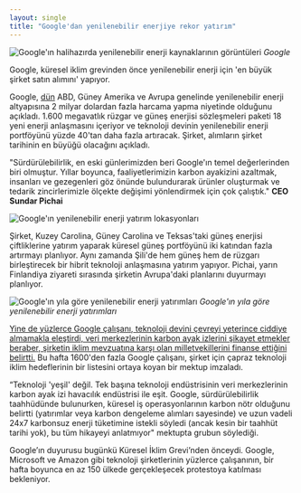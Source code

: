 ```yaml
---
layout: single
title: "Google'dan yenilenebilir enerjiye rekor yatırım"
---
```

![Google'ın halihazırda yenilenebilir enerji kaynaklarının görüntüleri](https://storage.googleapis.com/gweb-uniblog-publish-prod/images/RE_projects.max-1000x1000.jpg) *Google*

Google, küresel iklim grevinden önce yenilenebilir enerji için 'en büyük şirket satın alımını' yapıyor.

Google, [dün](https://www.blog.google/outreach-initiatives/sustainability/our-biggest-renewable-energy-purchase-ever/) ABD, Güney Amerika ve Avrupa genelinde yenilenebilir enerji altyapısına 2 milyar dolardan fazla harcama yapma niyetinde olduğunu açıkladı. 1.600 megavatlık rüzgar ve güneş enerjisi sözleşmeleri paketi 18 yeni enerji anlaşmasını içeriyor ve teknoloji devinin yenilenebilir enerji portföyünü yüzde 40'tan daha fazla artıracak. Şirket, alımların şirket tarihinin en büyüğü olacağını açıkladı.

<p class="notice">"Sürdürülebilirlik, en eski günlerimizden beri Google'ın temel değerlerinden biri olmuştur. Yıllar boyunca, faaliyetlerimizin karbon ayakizini azaltmak, insanları ve gezegenleri göz önünde bulundurarak ürünler oluşturmak ve tedarik zincirlerimizle ölçekte değişimi yönlendirmek için çok çalıştık." <strong>CEO Sundar Pichai</strong></p>

![Google'ın yenilenebilir enerji yatırım lokasyonları](https://storage.googleapis.com/gweb-uniblog-publish-prod/original_images/GLOBAL_GIF_MAP__Blog_before-after_GIF.gif)

Şirket, Kuzey Carolina, Güney Carolina ve Teksas'taki güneş enerjisi çiftliklerine yatırım yaparak küresel güneş portföyünü iki katından fazla artırmayı planlıyor. Aynı zamanda Şili'de hem güneş hem de rüzgarı birleştirecek bir hibrit teknoloji anlaşmasına yatırım yapıyor. Pichai, yarın Finlandiya ziyareti sırasında şirketin Avrupa'daki planlarını duyurmayı planlıyor.

![Google'ın yıla göre yenilenebilir enerji yatırımları](https://storage.googleapis.com/gweb-uniblog-publish-prod/images/RE_graph.max-1000x1000.png) *Google'ın yıla göre yenilenebilir enerji yatırımları*

<u>Yine de yüzlerce Google çalışanı, teknoloji devini çevreyi yeterince ciddiye almamakla eleştirdi, veri merkezlerinin karbon ayak izlerini şikayet etmekler beraber, şirketin iklim mevzuatına karşı olan milletvekillerini finanse ettiğini belirtti.</u> Bu hafta 1600'den fazla Google çalışanı, şirket için çapraz teknoloji iklim hedeflerinin bir listesini ortaya koyan bir mektup imzaladı.

“Teknoloji 'yeşil' değil. Tek başına teknoloji endüstrisinin veri merkezlerinin karbon ayak izi havacılık endüstrisi ile eşit. Google, sürdürülebilirlik taahhüdünde bulunurken, küresel iş operasyonlarının karbon nötr olduğunu belirtti (yatırımlar veya karbon dengeleme alımları sayesinde) ve uzun vadeli 24x7 karbonsuz enerji tüketimine istekli söyledi (ancak kesin bir taahhüt tarihi yok), bu tüm hikayeyi anlatmıyor" mektupta grubun söylediği.

Google’ın duyurusu bugünkü Küresel İklim Grevi’nden önceydi. Google, Microsoft ve Amazon gibi teknoloji şirketlerinin yüzlerce çalışanının, bir hafta boyunca en az 150 ülkede gerçekleşecek protestoya katılması bekleniyor.
